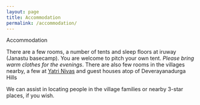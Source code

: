 ```yaml
---
layout: page
title: Accommodation
permalink: /accommodation/
---
```


Accommodation

There are a few rooms, a number of tents and sleep floors at iruway (Janastu basecamp). You are welcome to pitch your own tent. <em>Please bring warm clothes for the evenings</em>. There are also few rooms in the villages nearby, a few at [Yatri Nivas](https://goo.gl/maps/VJvSiWjn9PnxGzEP7) and guest houses atop of Deverayanadurga Hills 
<!-- and there are now a couple of lodges that have come up: [Jenu Gundu](https://jenugundujungletrail.com) and [Nomads Camp](https://www.tripadvisor.in/Hotel_Review-g858478-d23342353-Reviews-The_Nomad_s_Camps_Devarayanadurga-Tumkur_Tumkur_District_Karnataka.html). --> 
We can assist in locating people in the village families or nearby 3-star places, if you wish. 

